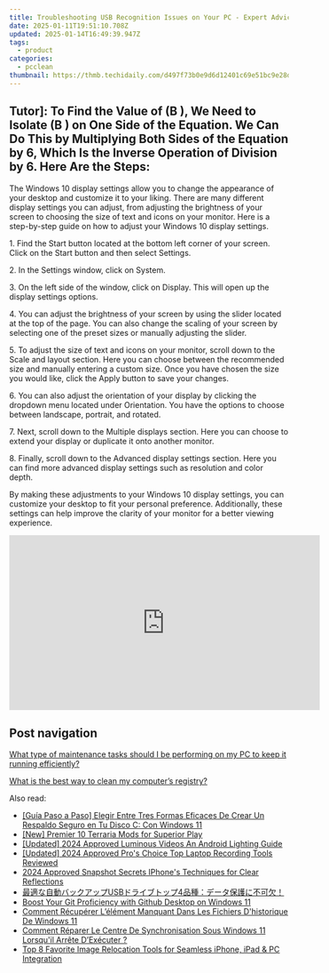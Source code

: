 ```yaml
---
title: Troubleshooting USB Recognition Issues on Your PC - Expert Advice by YL Computing
date: 2025-01-11T19:51:10.708Z
updated: 2025-01-14T16:49:39.947Z
tags:
  - product
categories:
  - pcclean
thumbnail: https://thmb.techidaily.com/d497f73b0e9d6d12401c69e51bc9e28d9e854d9544c785f05ee2bfe996e9dcfe.jpg
---
```


## Tutor]: To Find the Value of \(B \), We Need to Isolate \(B \) on One Side of the Equation. We Can Do This by Multiplying Both Sides of the Equation by 6, Which Is the Inverse Operation of Division by 6. Here Are the Steps:

The Windows 10 display settings allow you to change the appearance of your desktop and customize it to your liking. There are many different display settings you can adjust, from adjusting the brightness of your screen to choosing the size of text and icons on your monitor. Here is a step-by-step guide on how to adjust your Windows 10 display settings. 

1\. Find the Start button located at the bottom left corner of your screen. Click on the Start button and then select Settings.

2\. In the Settings window, click on System.

3\. On the left side of the window, click on Display. This will open up the display settings options. 

4\. You can adjust the brightness of your screen by using the slider located at the top of the page. You can also change the scaling of your screen by selecting one of the preset sizes or manually adjusting the slider.

5\. To adjust the size of text and icons on your monitor, scroll down to the Scale and layout section. Here you can choose between the recommended size and manually entering a custom size. Once you have chosen the size you would like, click the Apply button to save your changes.

6\. You can also adjust the orientation of your display by clicking the dropdown menu located under Orientation. You have the options to choose between landscape, portrait, and rotated.

7\. Next, scroll down to the Multiple displays section. Here you can choose to extend your display or duplicate it onto another monitor.

8\. Finally, scroll down to the Advanced display settings section. Here you can find more advanced display settings such as resolution and color depth. 

By making these adjustments to your Windows 10 display settings, you can customize your desktop to fit your personal preference. Additionally, these settings can help improve the clarity of your monitor for a better viewing experience.

<!-- affiliate ads begin -->
<iframe width="560" height="315" src="https://www.youtube.com/embed/kx-Pb0otJCs?si=Mvr49yQVesmJA8-O" title="YouTube video player" frameborder="0" allow="accelerometer; autoplay; clipboard-write; encrypted-media; gyroscope; picture-in-picture; web-share" referrerpolicy="strict-origin-when-cross-origin" allowfullscreen></iframe>
<!-- affiliate ads end -->

## Post navigation

[What type of maintenance tasks should I be performing on my PC to keep it running efficiently?](https://tools.techidaily.com/pcclean/products/)

[What is the best way to clean my computer’s registry?](https://tools.techidaily.com/pcclean/products/)

<ins class="adsbygoogle"
     style="display:block"
     data-ad-format="autorelaxed"
     data-ad-client="ca-pub-7571918770474297"
     data-ad-slot="1223367746"></ins>

<ins class="adsbygoogle"
     style="display:block"
     data-ad-client="ca-pub-7571918770474297"
     data-ad-slot="8358498916"
     data-ad-format="auto"
     data-full-width-responsive="true"></ins>

<span class="atpl-alsoreadstyle">Also read:</span>
<div><ul>
<li><a href="https://win-cloud.techidaily.com/guia-paso-a-paso-elegir-entre-tres-formas-eficaces-de-crear-un-respaldo-seguro-en-tu-disco-c-con-windows-11/"><u>[Guía Paso a Paso] Elegir Entre Tres Formas Eficaces De Crear Un Respaldo Seguro en Tu Disco C: Con Windows 11</u></a></li>
<li><a href="https://digital-screen-recording.techidaily.com/new-premier-10-terraria-mods-for-superior-play/"><u>[New] Premier 10 Terraria Mods for Superior Play</u></a></li>
<li><a href="https://fox-friendly.techidaily.com/updated-2024-approved-luminous-videos-an-android-lighting-guide/"><u>[Updated] 2024 Approved Luminous Videos An Android Lighting Guide</u></a></li>
<li><a href="https://digital-screen-recording.techidaily.com/updated-2024-approved-pros-choice-top-laptop-recording-tools-reviewed/"><u>[Updated] 2024 Approved Pro's Choice Top Laptop Recording Tools Reviewed</u></a></li>
<li><a href="https://fox-boxes.techidaily.com/2024-approved-snapshot-secrets-iphones-techniques-for-clear-reflections/"><u>2024 Approved Snapshot Secrets IPhone's Techniques for Clear Reflections</u></a></li>
<li><a href="https://win-cloud.techidaily.com/1728481238063-usb4/"><u>最適な自動バックアップUSBドライブトップ4品種：データ保護に不可欠！</u></a></li>
<li><a href="https://win11.techidaily.com/boost-your-git-proficiency-with-github-desktop-on-windows-11/"><u>Boost Your Git Proficiency with Github Desktop on Windows 11</u></a></li>
<li><a href="https://win-cloud.techidaily.com/comment-recuperer-lelement-manquant-dans-les-fichiers-dhistorique-de-windows-11/"><u>Comment Récupérer L’élément Manquant Dans Les Fichiers D'historique De Windows 11</u></a></li>
<li><a href="https://win-cloud.techidaily.com/comment-reparer-le-centre-de-synchronisation-sous-windows-11-lorsquil-arrete-dexecuter/"><u>Comment Réparer Le Centre De Synchronisation Sous Windows 11 Lorsqu'il Arrête D’Exécuter ?</u></a></li>
<li><a href="https://some-approaches.techidaily.com/top-8-favorite-image-relocation-tools-for-seamless-iphone-ipad-and-pc-integration/"><u>Top 8 Favorite Image Relocation Tools for Seamless iPhone, iPad & PC Integration</u></a></li>
</ul></div>

